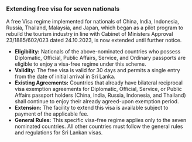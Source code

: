 ### Extending free visa for seven nationals

A free Visa regime implemented for nationals of China, India, Indonesia, Russia, Thailand, Malaysia, and Japan, which began as a pilot program to rebuild the tourism industry in line with Cabinet of Ministers Approval 23/1885/602/023 dated 24.10.2023, is now extended until further notice.

* **Eligibility:** Nationals of the above-nominated countries who possess Diplomatic, Official, Public Affairs, Service, and Ordinary passports are eligible to enjoy a visa-free regime under this scheme.
* **Validity:** The free visa is valid for 30 days and permits a single entry from the date of initial arrival in Sri Lanka.
* **Existing Agreements:** Countries that already have bilateral reciprocal visa exemption agreements for Diplomatic, Official, Service, or Public Affairs passport holders (China, India, Russia, Indonesia, and Thailand) shall continue to enjoy their already agreed-upon exemption period.
* **Extension:** The facility to extend this visa is available subject to payment of the applicable fee.
* **General Rules:** This specific visa-free regime applies only to the seven nominated countries. All other countries must follow the general rules and regulations for Sri Lankan visas.